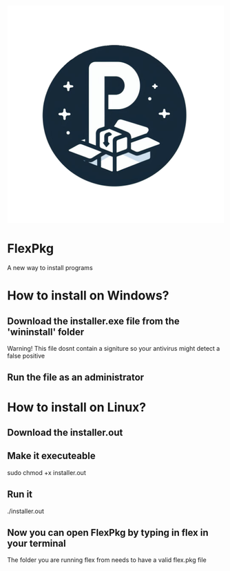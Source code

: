 ![alt text](https://raw.githubusercontent.com/VPeti1/CWAcces/main/flex.png)

# FlexPkg
A new way to install programs

# How to install on Windows?
## Download the installer.exe file from the 'wininstall' folder
Warning! This file dosnt contain a signiture so your antivirus might detect a false positive
## Run the file as an administrator

# How to install on Linux?
## Download the installer.out
## Make it executeable
sudo chmod +x installer.out
## Run it
./installer.out
## Now you can open FlexPkg by typing in flex in your terminal
The folder you are running flex from needs to have a valid flex.pkg file
